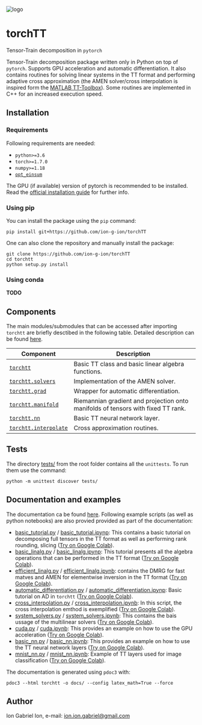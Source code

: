 ![logo](https://github.com/ion-g-ion/torchTT/blob/main/image.png?raw=true)

# torchTT
Tensor-Train decomposition in `pytorch`

Tensor-Train decomposition package written only in Python on top of `pytorch`. Supports GPU acceleration and automatic differentiation.
It also contains routines for solving linear systems in the TT format and performing adaptive cross approximation  (the AMEN solver/cross interpolation is inspired form the [MATLAB TT-Toolbox](https://github.com/oseledets/TT-Toolbox)).
Some routines are implemented in C++ for an increased execution speed.


## Installation

### Requirements
Following requirements are needed:

- `python>=3.6`
- `torch>=1.7.0`
- `numpy>=1.18`
- [`opt_einsum`](https://pypi.org/project/opt-einsum/)

The GPU (if available) version of pytorch is recommended to be installed. Read the [official installation guide](https://pytorch.org/get-started/locally/) for further info.

### Using pip
You can install the package using the `pip` command:

```
pip install git+https://github.com/ion-g-ion/torchTT
```

One can also clone the repository and manually install the package: 

```
git clone https://github.com/ion-g-ion/torchTT
cd torchtt
python setup.py install
``` 

### Using conda

**TODO**

## Components

The main modules/submodules that can be accessed after importing `torchtt` are briefly desctibed in the following table.
Detailed description can be found [here](https://ion-g-ion.github.io/torchTT/index.html).

| Component | Description |
| --- | --- |
| [`torchtt`](https://ion-g-ion.github.io/torchTT/torchtt/torchtt.html)             | Basic TT class and basic linear algebra functions. |
| [`torchtt.solvers`](https://ion-g-ion.github.io/torchTT/torchtt/solvers.html)     | Implementation of the AMEN solver. |
| [`torchtt.grad`](https://ion-g-ion.github.io/torchTT/torchtt/grad.html)        | Wrapper for automatic differentiation. |
| [`torchtt.manifold`](https://ion-g-ion.github.io/torchTT/torchtt/manifold.html)    | Riemannian gradient and projection onto manifolds of tensors with fixed TT rank. |
| [`torchtt.nn`](https://ion-g-ion.github.io/torchTT/torchtt/nn.html)          | Basic TT neural network layer. |
| [`torchtt.interpolate`](https://ion-g-ion.github.io/torchTT/torchtt/interpolate.html) | Cross approximation routines. |

## Tests 

The directory [tests/](tests/) from the root folder contains all the `unittests`. To run them use the command:

```
python -m unittest discover tests/
```


## Documentation and examples
The documentation ca be found [here](https://ion-g-ion.github.io/torchTT/index.html).
Following example scripts (as well as python notebooks) are also provied provided as part of the documentation:

 * [basic_tutorial.py](examples/basic_tutorial.py) / [basic_tutorial.ipynp](examples/basic_tutorial.ipynb): This contains a basic tutorial on decomposing full tensors in the TT format as well as performing rank rounding, slicing ([Try on Google Colab](https://colab.research.google.com/github/ion-g-ion/torchTT/blob/main/examples/basic_tutorial.ipynb)). 
 * [basic_linalg.py](examples/basic_linalg.py) / [basic_linalg.ipynp](examples/basic_linalg.ipynb): This tutorial presents all the algebra operations that can be performed in the TT format ([Try on Google Colab](https://colab.research.google.com/github/ion-g-ion/torchTT/blob/main/examples/basic_linalg.ipynb)). 
 * [efficient_linalg.py](examples/efficient_linalg.py) / [efficient_linalg.ipynb](examples/efficient_linalg.ipynb): contains the DMRG for fast matves and AMEN for elementwise inversion in the TT format ([Try on Google Colab](https://colab.research.google.com/github/ion-g-ion/torchTT/blob/main/examples/efficient_linalg.ipynb)). 
 * [automatic_differentiation.py](examples/automatic_differentiation.py) / [automatic_differentiation.ipynp](examples/automatic_differentiation.ipynb): Basic tutorial on AD in `torchtt` ([Try on Google Colab](https://colab.research.google.com/github/ion-g-ion/torchTT/blob/main/examples/automatic_differentiation.ipynb)). 
 * [cross_interpolation.py](examples/cross_interpolation.py) / [cross_interpolation.ipynb](examples/cross_interpolation.ipynb): In this script, the cross interpolation emthod is exemplified ([Try on Google Colab](https://colab.research.google.com/github/ion-g-ion/torchTT/blob/main/examples/cross_interpolation.ipynb)). 
 * [system_solvers.py](examples/system_solvers.py) / [system_solvers.ipynb](examples/system_solvers.ipynb): This contains the bais ussage of the multilinear solvers ([Try on Google Colab](https://colab.research.google.com/github/ion-g-ion/torchTT/blob/main/examples/system_solvers.ipynb)). 
 * [cuda.py](examples/cuda.py) / [cuda.ipynb](examples/cuda.ipynb): This provides an example on how to use the GPU acceleration ([Try on Google Colab](https://colab.research.google.com/github/ion-g-ion/torchTT/blob/main/examples/cuda.ipynb)). 
 * [basic_nn.py](examples/basic_nn.py) / [basic_nn.ipynb](examples/basic_nn.ipynb): This provides an example on how to use the TT neural network layers ([Try on Google Colab](https://colab.research.google.com/github/ion-g-ion/torchTT/blob/main/examples/basic_nn.ipynb)). 
 * [mnist_nn.py](examples/mnist_nn.py) / [mnist_nn.ipynb](examples/mnist_nn.ipynb): Example of TT layers used for image classification ([Try on Google Colab](https://colab.research.google.com/github/ion-g-ion/torchTT/blob/main/examples/mnist_nn.ipynb)). 
 
 The documentation is generated using `pdoc3` with:

 ```
 pdoc3 --html torchtt -o docs/ --config latex_math=True --force
 ```

## Author 
Ion Gabriel Ion, e-mail: ion.ion.gabriel@gmail.com
